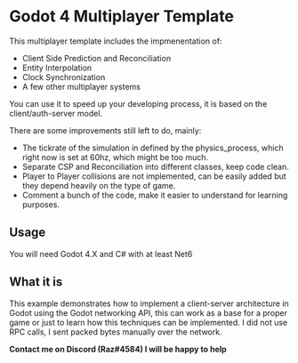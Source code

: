 # Godot 4 Multiplayer Template
This multiplayer template includes the impmenentation of:

- Client Side Prediction and Reconciliation
- Entity Interpolation
- Clock Synchronization
- A few other multiplayer systems

You can use it to speed up your developing process, it is based on the client/auth-server model.

There are some improvements still left to do, mainly:
- The tickrate of the simulation in defined by the physics_process, which right now is set at 60hz, which might be too much.
- Separate CSP and Reconciliation into different classes, keep code clean.
- Player to Player collisions are not implemented, can be easily added but they depend heavily on the type of game.
- Comment a bunch of the code, make it easier to understand for learning purposes.

## Usage
You will need Godot 4.X and C# with at least Net6

## What it is
This example demonstrates how to implement a client-server architecture in Godot using the Godot networking API, this can work as a base for a proper game or just to learn how this techniques can be implemented. I did not use RPC calls, I sent packed bytes manually over the network.

**Contact me on Discord (Raz#4584) I will be happy to help**
